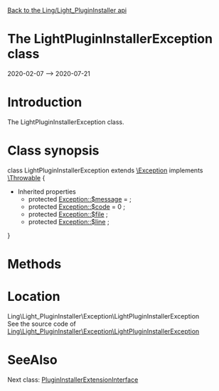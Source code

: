 [Back to the Ling/Light_PluginInstaller api](https://github.com/lingtalfi/Light_PluginInstaller/blob/master/doc/api/Ling/Light_PluginInstaller.md)



The LightPluginInstallerException class
================
2020-02-07 --> 2020-07-21






Introduction
============

The LightPluginInstallerException class.



Class synopsis
==============


class <span class="pl-k">LightPluginInstallerException</span> extends [\Exception](http://php.net/manual/en/class.exception.php) implements [\Throwable](http://php.net/manual/en/class.throwable.php) {

- Inherited properties
    - protected  [Exception::$message](#property-message) =  ;
    - protected  [Exception::$code](#property-code) = 0 ;
    - protected  [Exception::$file](#property-file) ;
    - protected  [Exception::$line](#property-line) ;

}






Methods
==============






Location
=============
Ling\Light_PluginInstaller\Exception\LightPluginInstallerException<br>
See the source code of [Ling\Light_PluginInstaller\Exception\LightPluginInstallerException](https://github.com/lingtalfi/Light_PluginInstaller/blob/master/Exception/LightPluginInstallerException.php)



SeeAlso
==============
Next class: [PluginInstallerExtensionInterface](https://github.com/lingtalfi/Light_PluginInstaller/blob/master/doc/api/Ling/Light_PluginInstaller/Extension/PluginInstallerExtensionInterface.md)<br>
